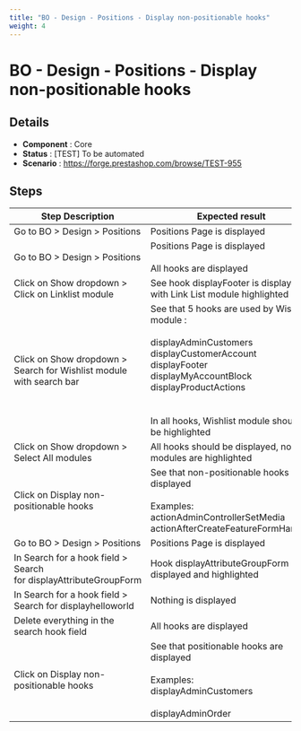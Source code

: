 ```yaml
---
title: "BO - Design - Positions - Display non-positionable hooks"
weight: 4
---
```


# BO - Design - Positions - Display non-positionable hooks
## Details
* **Component** : Core
* **Status** : [TEST] To be automated
* **Scenario** : https://forge.prestashop.com/browse/TEST-955

## Steps
| Step Description | Expected result |
| ----- | ----- |
| Go to BO > Design > Positions | Positions Page is displayed |
| Go to BO > Design > Positions | Positions Page is displayed<br><br>All hooks are displayed |
| Click on Show dropdown > Click on Linklist module | See hook displayFooter is displayed with Link List module highlighted |
| Click on Show dropdown > Search for Wishlist module with search bar | See that 5 hooks are used by Wishlist module :<br><br>displayAdminCustomers<br>displayCustomerAccount<br>displayFooter<br>displayMyAccountBlock<br>displayProductActions<br><br><br>In all hooks, Wishlist module should be highlighted |
| Click on Show dropdown > Select All modules | All hooks should be displayed, no modules are highlighted |
| Click on Display non-positionable hooks | See that non-positionable hooks are displayed<br><br>Examples:<br>actionAdminControllerSetMedia<br>actionAfterCreateFeatureFormHandler |
| Go to BO > Design > Positions | Positions Page is displayed |
| In Search for a hook field > Search for displayAttributeGroupForm | Hook displayAttributeGroupForm is displayed and highlighted |
| In Search for a hook field > Search for displayhelloworld | Nothing is displayed |
| Delete everything in the search hook field | All hooks are displayed |
| Click on Display non-positionable hooks | See that positionable hooks are displayed<br><br>Examples:<br>displayAdminCustomers<br><br>displayAdminOrder |